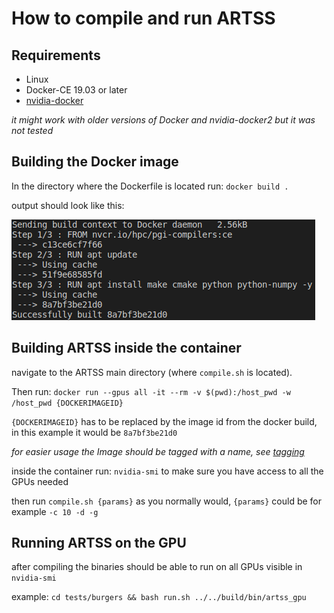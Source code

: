 # How to compile and run ARTSS

## Requirements

- Linux
- Docker-CE 19.03 or later
- [nvidia-docker](https://github.com/NVIDIA/nvidia-docker)

*it might work with older versions of Docker and nvidia-docker2 but it was not tested*

## Building the Docker image

In the directory where the Dockerfile is located run: `docker build .`

output should look like this:

![example build output][docker-build-output]

## Building ARTSS inside the container

navigate to the ARTSS main directory (where `compile.sh` is located).

Then run: `docker run --gpus all -it --rm -v $(pwd):/host_pwd -w /host_pwd {DOCKERIMAGEID}`

`{DOCKERIMAGEID}` has to be replaced by the image id from the docker build, in this example it would be `8a7bf3be21d0`

*for easier usage the Image should be tagged with a name, see [tagging](https://docs.docker.com/engine/reference/commandline/tag/)*

inside the container run: `nvidia-smi` to make sure you have access to all the GPUs needed

then run `compile.sh {params}` as you normally would, `{params}` could be for example `-c 10 -d -g`

## Running ARTSS on the GPU

after compiling the binaries should be able to run on all GPUs visible in `nvidia-smi`

example: `cd tests/burgers && bash run.sh ../../build/bin/artss_gpu`

[docker-build-output]:docker-build-output.png